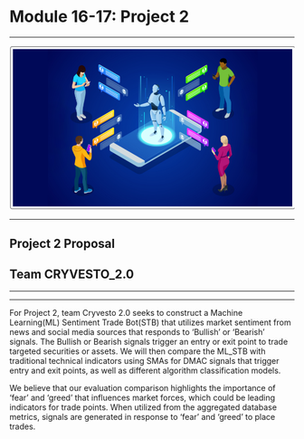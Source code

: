 # Module 16-17: Project 2

---
![P2ProposalTitlePic](Images/P2-ProposalTitle_2022-06-281723.png)

---
##                              Project 2 Proposal
##                              Team CRYVESTO_2.0
---                             
---

For Project 2, team Cryvesto 2.0 seeks to construct a Machine Learning(ML) Sentiment Trade Bot(STB) that utilizes market sentiment from news and social media sources that responds to ‘Bullish’ or ‘Bearish’ signals. The Bullish or Bearish signals trigger an entry or exit point to trade targeted securities or assets. We will then compare the ML_STB with traditional technical indicators using SMAs for DMAC signals that trigger entry and exit points, as well as different algorithm classification models. 

We believe that our evaluation comparison highlights the importance of ‘fear’ and ‘greed’ that influences market forces, which could be leading indicators for trade points. When utilized from the aggregated database metrics, signals are generated in response to ‘fear’ and ‘greed’ to place trades. 



